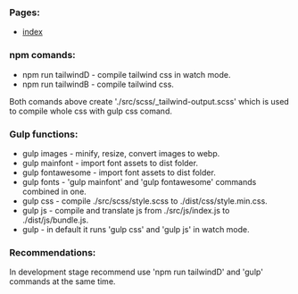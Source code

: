 ### Pages:

- [index](https://grzegorzpokorski.github.io/2022-maj-blue/)

### npm comands:

- npm run tailwindD - compile tailwind css in watch mode.
- npm run tailwindB - compile tailwind css.

Both comands above create './src/scss/\_tailwind-output.scss' which is used to compile whole css with gulp css comand.

### Gulp functions:

- gulp images - minify, resize, convert images to webp.
- gulp mainfont - import font assets to dist folder.
- gulp fontawesome - import font assets to dist folder.
- gulp fonts - 'gulp mainfont' and 'gulp fontawesome' commands combined in one.
- gulp css - compile ./src/scss/style.scss to ./dist/css/style.min.css.
- gulp js - compile and translate js from ./src/js/index.js to ./dist/js/bundle.js.
- gulp - in default it runs 'gulp css' and 'gulp js' in watch mode.

### Recommendations:

In development stage recommend use 'npm run tailwindD' and 'gulp' commands at the same time.
